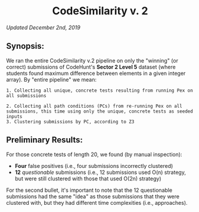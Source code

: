 # <center>CodeSimilarity v. 2</center>

*Updated December 2nd, 2019*





## Synopsis:

We ran the entire CodeSimilarity v.2 pipeline on only the "winning" (or correct) submissions of CodeHunt's **Sector 2 Level 5** dataset (where students found maximum difference between elements in a given integer array). By "entire pipeline" we mean:	

	1. Collecting all unique, concrete tests resulting from running Pex on all submissions

 	2. Collecting all path conditions (PCs) from re-running Pex on all submissions, this time using only the unique, concrete tests as seeded inputs
 	3. Clustering submissions by PC, according to Z3

## Preliminary Results:

For those concrete tests of length 20, we found (by manual inspection):

* **Four** false positives (i.e., four submissions incorrectly clustered)
* **12** *questionable* submissions (i.e., 12 submissions used O(n) strategy, but were still clustered with those that used O(2n) strategy)

For the second bullet, it's important to note that the 12 questionable submissions had the same "idea" as those submissions that they were clustered with, but they had different time complexities (i.e., approaches).
